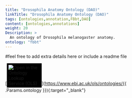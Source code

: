 ```yaml
---
title: "Drosophila Anatomy Ontology (DAO)"
linkTitle: "Drosophila Anatomy Ontology (DAO)"
tags: [ontologies,annotation,FBbt,DAO]
content: [ontologies,annotations]
weight: 20
Description: >
  An ontology of Drosophila melanogaster anatomy.
ontology: "fbbt"
---
```


#feel free to add extra details here or include a readme file

[<img src="https://www.ebi.ac.uk/ols/img/OLS_logo_2017.png" style="max-width: 20%; background: #000000; padding: 5px;" alt="Open in the Ontology Lookup Service (OLS)" >](https://www.ebi.ac.uk/ols/ontologies/{{ .Params.ontology }}){:target="_blank"}

<div id="result">
<script>  $( "#result" ).load( "https://www.ebi.ac.uk/ols/ontologies/{{ .Params.ontology }} #ontology_info_box", function(){$("a[href^='../']").each(function(){$(this).attr('target','_blank');$(this).attr('href',$(this).attr('href').replace('../','https://www.ebi.ac.uk/ols/'));})})</script>


</script>
</div>
